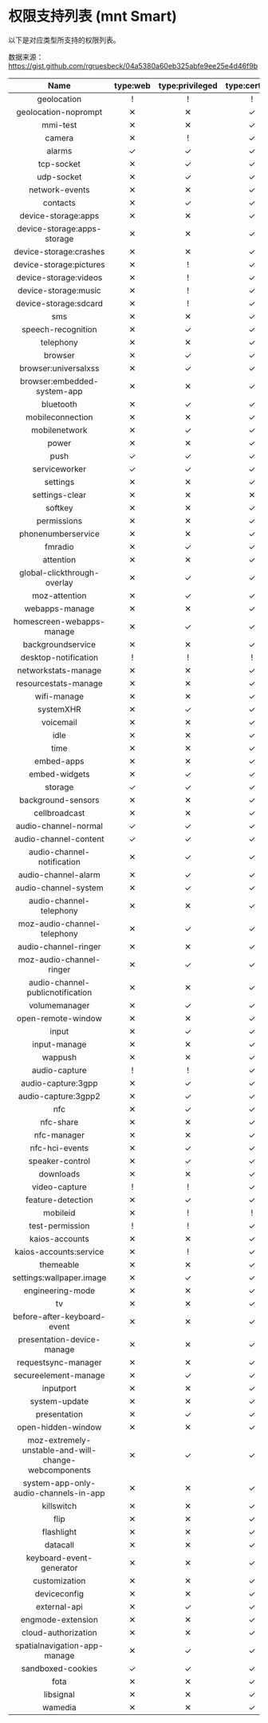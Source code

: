 # 权限支持列表 (mnt Smart)

以下是对应类型所支持的权限列表。

数据来源：https://gist.github.com/rgruesbeck/04a5380a60eb325abfe9ee25e4d46f9b

| Name | type:web | type:privileged | type:certified |
| :-: | :-: | :-: | :-: |
| geolocation | ! | ! | ! |
|geolocation-noprompt | ✕ | ✕ | ✓ |
|mmi-test | ✕ | ✕ | ✓ |
|camera | ✕ | ! | ✓ |
|alarms | ✓ | ✓ | ✓ |
|tcp-socket | ✕ | ✓ | ✓ |
|udp-socket | ✕ | ✓ | ✓ |
|network-events | ✕ | ✕ | ✓ |
|contacts | ✕ | ✓ | ✓ |
|device-storage:apps | ✕ | ✕ | ✓ |
|device-storage:apps-storage | ✕ | ✕ | ✓ |
|device-storage:crashes | ✕ | ✕ | ✓ |
|device-storage:pictures | ✕ | ! | ✓ |
|device-storage:videos | ✕ | ! | ✓ |
|device-storage:music | ✕ | ! | ✓ |
|device-storage:sdcard | ✕ | ! | ✓ |
|sms | ✕ | ✕ | ✓ |
|speech-recognition | ✕ | ✓ | ✓ |
|telephony | ✕ | ✕ | ✓ |
|browser | ✕ | ✓ | ✓ |
|browser:universalxss | ✕ | ✓ | ✓ |
|browser:embedded-system-app | ✕ | ✕ | ✓ |
|bluetooth | ✕ | ✓ | ✓ |
|mobileconnection | ✕ | ✕ | ✓ |
|mobilenetwork | ✕ | ✓ | ✓ |
|power | ✕ | ✕ | ✓ |
|push | ✓ | ✓ | ✓ |
|serviceworker | ✓ | ✓ | ✓ |
|settings | ✕ | ✕ | ✓ |
|settings-clear | ✕ | ✕ | ✕ |
|softkey | ✕ | ✕ | ✓ |
|permissions | ✕ | ✕ | ✓ |
|phonenumberservice | ✕ | ✕ | ✓ |
|fmradio | ✕ | ✓ | ✓ |
|attention | ✕ | ✕ | ✓ |
|global-clickthrough-overlay | ✕ | ✓ | ✓ |
|moz-attention | ✕ | ✓ | ✓ |
|webapps-manage | ✕ | ✕ | ✓ |
|homescreen-webapps-manage | ✕ | ✓ | ✓ |
|backgroundservice | ✕ | ✕ | ✓ |
|desktop-notification | ! | ! | ! |
|networkstats-manage | ✕ | ✕ | ✓ |
|resourcestats-manage | ✕ | ✕ | ✓ |
|wifi-manage | ✕ | ✕ | ✓ |
|systemXHR | ✕ | ✓ | ✓ |
|voicemail | ✕ | ✕ | ✓ |
|idle | ✕ | ✕ | ✓ |
|time | ✕ | ✕ | ✓ |
|embed-apps | ✕ | ✕ | ✓ |
|embed-widgets | ✕ | ✓ | ✓ |
|storage | ✓ | ✓ | ✓ |
|background-sensors | ✕ | ✕ | ✓ |
|cellbroadcast | ✕ | ✕ | ✓ |
|audio-channel-normal | ✓ | ✓ | ✓ |
|audio-channel-content | ✓ | ✓ | ✓ |
|audio-channel-notification | ✕ | ✓ | ✓ |
|audio-channel-alarm | ✕ | ✓ | ✓ |
|audio-channel-system | ✕ | ✓ | ✓ |
|audio-channel-telephony | ✕ | ✕ | ✓ |
|moz-audio-channel-telephony | ✕ | ✓ | ✓ |
|audio-channel-ringer | ✕ | ✕ | ✓ |
|moz-audio-channel-ringer | ✕ | ✓ | ✓ |
|audio-channel-publicnotification | ✕ | ✕ | ✓ |
|volumemanager | ✕ | ✓ | ✓ |
|open-remote-window | ✕ | ✕ | ✓ |
|input | ✕ | ✓ | ✓ |
|input-manage | ✕ | ✕ | ✓ |
|wappush | ✕ | ✕ | ✓ |
|audio-capture | ! | ! | ✓ |
|audio-capture:3gpp | ✕ | ✓ | ✓ |
|audio-capture:3gpp2 | ✕ | ✓ | ✓ |
|nfc | ✕ | ✓ | ✓ |
|nfc-share | ✕ | ✕ | ✓ |
|nfc-manager | ✕ | ✕ | ✓ |
|nfc-hci-events | ✕ | ✓ | ✓ |
|speaker-control | ✕ | ✓ | ✓ |
|downloads | ✕ | ✕ | ✓ |
|video-capture | ! | ! | ✓ |
|feature-detection | ✕ | ✓ | ✓ |
|mobileid | ✕ | ! | ! |
|test-permission | ! | ! | ✓ |
|kaios-accounts | ✕ | ✕ | ✓ |
|kaios-accounts:service | ✕ | ! | ✓ |
|themeable | ✕ | ✕ | ✓ |
|settings:wallpaper.image | ✕ | ✓ | ✓ |
|engineering-mode | ✕ | ✕ | ✓ |
|tv | ✕ | ✕ | ✓ |
|before-after-keyboard-event | ✕ | ✕ | ✓ |
|presentation-device-manage | ✕ | ✕ | ✓ |
|requestsync-manager | ✕ | ✕ | ✓ |
|secureelement-manage | ✕ | ✓ | ✓ |
|inputport | ✕ | ✕ | ✓ |
|system-update | ✕ | ✕ | ✓ |
|presentation | ✕ | ✓ | ✓ |
|open-hidden-window | ✕ | ✕ | ✓ |
|moz-extremely-unstable-and-will-change-webcomponents | ✕ | ✓ | ✓ |
|system-app-only-audio-channels-in-app | ✕ | ✕ | ✓ |
|killswitch | ✕ | ✕ | ✓ |
|flip | ✕ | ✕ | ✓ |
|flashlight | ✕ | ✕ | ✓ |
|datacall | ✕ | ✕ | ✓ |
|keyboard-event-generator | ✕ | ✕ | ✓ |
|customization | ✕ | ✕ | ✓ |
|deviceconfig | ✕ | ✕ | ✓ |
|external-api | ✕ | ✓ | ✓ |
|engmode-extension | ✕ | ✕ | ✓ |
|cloud-authorization | ✕ | ✕ | ✓ |
|spatialnavigation-app-manage | ✕ | ✓ | ✓ |
|sandboxed-cookies | ✓ | ✓ | ✓ |
|fota | ✕ | ✕ | ✓ |
|libsignal | ✕ | ✕ | ✓ |
|wamedia | ✕ | ✕ | ✓ |